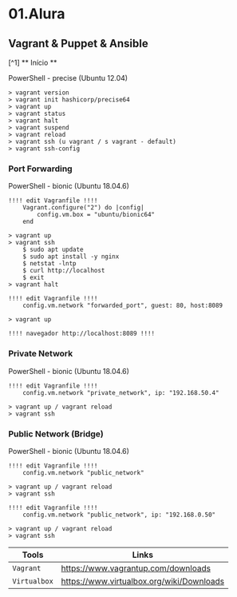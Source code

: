 # 01.Alura
## Vagrant & Puppet & Ansible
[^1] ** Início **

PowerShell - precise (Ubuntu 12.04)
```
> vagrant version
> vagrant init hashicorp/precise64 
> vagrant up 
> vagrant status
> vagrant halt
> vagrant suspend
> vagrant reload
> vagrant ssh (u vagrant / s vagrant - default)
> vagrant ssh-config
```

### Port Forwarding

PowerShell - bionic (Ubuntu 18.04.6)
```
!!!! edit Vagranfile !!!!
    Vagrant.configure("2") do |config|
        config.vm.box = "ubuntu/bionic64"
    end

> vagrant up
> vagrant ssh
    $ sudo apt update
    $ sudo apt install -y nginx
    $ netstat -lntp
    $ curl http://localhost
    $ exit
> vagrant halt

!!!! edit Vagranfile !!!!
    config.vm.network "forwarded_port", guest: 80, host:8089

> vagrant up

!!!! navegador http://localhost:8089 !!!!
```

### Private Network

PowerShell - bionic (Ubuntu 18.04.6)
```
!!!! edit Vagranfile !!!!
    config.vm.network "private_network", ip: "192.168.50.4"

> vagrant up / vagrant reload
> vagrant ssh
```

### Public Network (Bridge)

PowerShell - bionic (Ubuntu 18.04.6)
```
!!!! edit Vagranfile !!!!
    config.vm.network "public_network"

> vagrant up / vagrant reload
> vagrant ssh

!!!! edit Vagranfile !!!!
    config.vm.network "public_network", ip: "192.168.0.50"

> vagrant up / vagrant reload
> vagrant ssh
```

|Tools      |Links|
|-------------|-----------|
|`Vagrant`| https://www.vagrantup.com/downloads
|`Virtualbox`| https://www.virtualbox.org/wiki/Downloads
